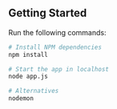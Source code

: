 Getting Started
---------------

Run the following commands: 

```bash
# Install NPM dependencies
npm install

# Start the app in localhost
node app.js

# Alternatives
nodemon
```

